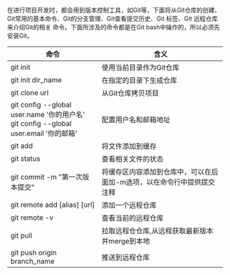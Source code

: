 在进行项目开发时，都会用到版本控制工具，如Git等，下面将从Git仓库的创建、Git常用的基本命令、Git的分支管理、Git查看提交历史、Git 标签、Git 远程仓库来介绍Git的相关 命令。下面所涉及的命令都是在Git bash中操作的，所以必须先安装Git。

| 命令                                                         | 含义                                                         |
| ------------------------------------------------------------ | ------------------------------------------------------------ |
| git init                                                     | 使用当前目录作为Git仓库                                      |
| git init dir_name                                            | 在指定的目录下生成仓库                                       |
| git clone url                                                | 从Git仓库拷贝项目                                            |
| git config --global user.name '你的用户名' <br />git config --global user.email '你的邮箱' | 配置用户名和邮箱地址                                         |
| git add                                                      | 将文件添加到缓存                                             |
| git status                                                   | 查看相关文件的状态                                           |
| git commit -m "第一次版本提交"                               | 将缓存区内容添加到仓库中，可以在后面加-m选项，以在命令行中提供提交注释 |
| git remote add [alias] [url]                                 | 添加一个远程仓库                                             |
| git remote -v                                                | 查看当前的远程仓库                                           |
| git pull                                                     | 拉取远程仓仓库,从远程获取最新版本并merge到本地               |
| git push origin branch_name                                  | 推送到远程仓库                                               |

